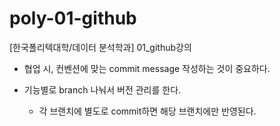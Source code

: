 # poly-01-github
[한국폴리텍대학/데이터 분석학과] 01_github강의 

- 협업 시, 컨벤션에 맞는  commit message 작성하는 것이 중요하다.

- 기능별로 branch 나눠서 버전 관리를 한다.

  - 각 브랜치에 별도로 commit하면 해당 브랜치에만 반영된다.
